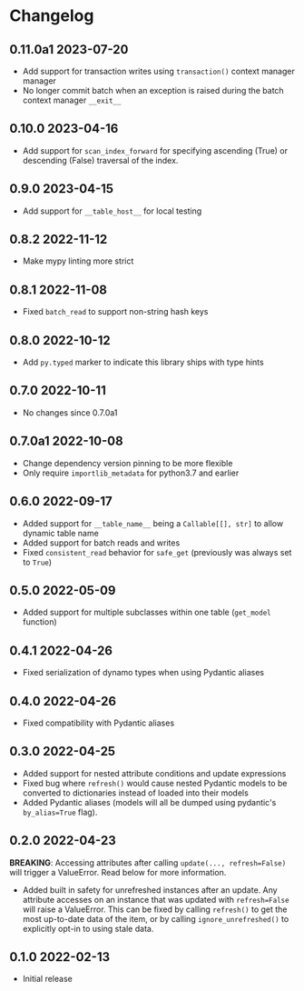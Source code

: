 # Changelog

## 0.11.0a1 2023-07-20

- Add support for transaction writes using `transaction()` context manager
  manager
- No longer commit batch when an exception is raised during the batch context
  manager `__exit__`

## 0.10.0 2023-04-16

- Add support for `scan_index_forward` for specifying ascending (True) or
  descending (False) traversal of the index.

## 0.9.0 2023-04-15

- Add support for `__table_host__` for local testing

## 0.8.2 2022-11-12

- Make mypy linting more strict

## 0.8.1 2022-11-08

- Fixed `batch_read` to support non-string hash keys

## 0.8.0 2022-10-12

- Add `py.typed` marker to indicate this library ships with type hints

## 0.7.0 2022-10-11

- No changes since 0.7.0a1

## 0.7.0a1 2022-10-08

- Change dependency version pinning to be more flexible
- Only require `importlib_metadata` for python3.7 and earlier

## 0.6.0 2022-09-17

- Added support for `__table_name__` being a `Callable[[], str]` to allow
  dynamic table name
- Added support for batch reads and writes
- Fixed `consistent_read` behavior for `safe_get` (previously was always set to
  `True`)

## 0.5.0 2022-05-09

- Added support for multiple subclasses within one table (`get_model` function)

## 0.4.1 2022-04-26

- Fixed serialization of dynamo types when using Pydantic aliases

## 0.4.0 2022-04-26

- Fixed compatibility with Pydantic aliases

## 0.3.0 2022-04-25

- Added support for nested attribute conditions and update expressions
- Fixed bug where `refresh()` would cause nested Pydantic models to be
  converted to dictionaries instead of loaded into their models
- Added Pydantic aliases (models will all be dumped using pydantic's
  `by_alias=True` flag).

## 0.2.0 2022-04-23

**BREAKING**: Accessing attributes after calling `update(..., refresh=False)`
will trigger a ValueError. Read below for more information.

- Added built in safety for unrefreshed instances after an update. Any
  attribute accesses on an instance that was updated with `refresh=False`
  will raise a ValueError. This can be fixed by calling `refresh()` to get
  the most up-to-date data of the item, or by calling `ignore_unrefreshed()`
  to explicitly opt-in to using stale data.

## 0.1.0 2022-02-13

- Initial release
